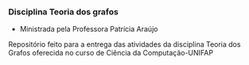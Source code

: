 ### Disciplina Teoria dos grafos
- Ministrada pela Professora Patrícia Araújo

Repositório feito para a entrega das atividades da disciplina Teoria dos Grafos oferecida no curso de Ciência da Computação-UNIFAP
